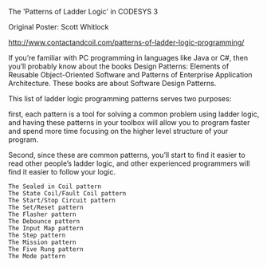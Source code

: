 The 'Patterns of Ladder Logic' in CODESYS 3

Original Poster: Scott Whitlock

http://www.contactandcoil.com/patterns-of-ladder-logic-programming/

If you’re familiar with PC programming in languages like Java or C#, then you’ll probably know about the books Design Patterns: Elements of Reusable Object-Oriented Software and Patterns of Enterprise Application Architecture. These books are about Software Design Patterns.

This list of ladder logic programming patterns serves two purposes: 

first, each pattern is a tool for solving a common problem using ladder logic, and having these patterns in your toolbox will allow you to program faster and spend more time focusing on the higher level structure of your program. 

Second, since these are common patterns, you’ll start to find it easier to read other people’s ladder logic, and other experienced programmers will find it easier to follow your logic.


    The Sealed in Coil pattern
    The State Coil/Fault Coil pattern
    The Start/Stop Circuit pattern
    The Set/Reset pattern
    The Flasher pattern
    The Debounce pattern
    The Input Map pattern
    The Step pattern
    The Mission pattern
    The Five Rung pattern
    The Mode pattern

